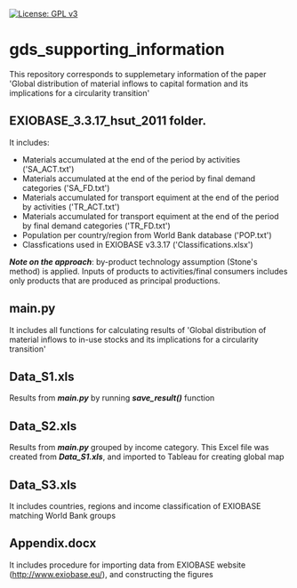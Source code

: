 [![License: GPL v3](https://img.shields.io/badge/License-GPL%20v3-blue.svg)](https://www.gnu.org/licenses/gpl-3.0)

# gds_supporting_information
This repository corresponds to supplemetary information of the paper 'Global distribution of material inflows to capital formation and its implications for a circularity transition'

## EXIOBASE_3.3.17_hsut_2011 folder.
It includes:	
* Materials accumulated at the end of the period by activities ('SA_ACT.txt')	
* Materials accumulated at the end of the period by final demand categories	('SA_FD.txt')
* Materials accumulated for transport equiment at the end of the period by activities ('TR_ACT.txt')	
* Materials accumulated for transport equiment at the end of the period by final demand categories ('TR_FD.txt')	
* Population per country/region from World Bank database ('POP.txt')
* Classfications used in EXIOBASE v3.3.17	('Classifications.xlsx')

***Note on the approach***: by-product technology assumption (Stone's method) is applied. Inputs of products to activities/final consumers includes only products that are produced as principal productions.

## main.py
It includes all functions for calculating results of 'Global distribution of material inflows to in-use stocks 
and its implications for a circularity transition' 

## Data_S1.xls 
Results from ***main.py*** by running ***save_result()*** function

## Data_S2.xls
Results from ***main.py*** grouped by income category. This Excel file was created from ***Data_S1.xls***, and imported to Tableau for creating global map   

## Data_S3.xls  
It includes countries, regions and income classification of EXIOBASE matching World Bank groups

## Appendix.docx
It includes procedure for importing data from EXIOBASE website (http://www.exiobase.eu/), and constructing the figures
